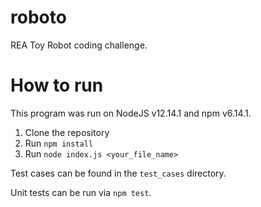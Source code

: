# roboto
REA Toy Robot coding challenge.

# How to run
This program was run on NodeJS v12.14.1 and npm v6.14.1. 

1. Clone the repository
2. Run `npm install`
3. Run `node index.js <your_file_name>`

Test cases can be found in the `test_cases` directory.

Unit tests can be run via `npm test`.
